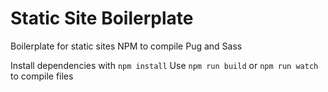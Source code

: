 # Static Site Boilerplate

Boilerplate for static sites
NPM to compile Pug and Sass

Install dependencies with `npm install`
Use `npm run build` or `npm run watch` to compile files
